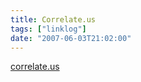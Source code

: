 ```yaml
---
title: Correlate.us
tags: ["linklog"]
date: "2007-06-03T21:02:00"
---
```


[correlate.us](https://correlate.us/)
